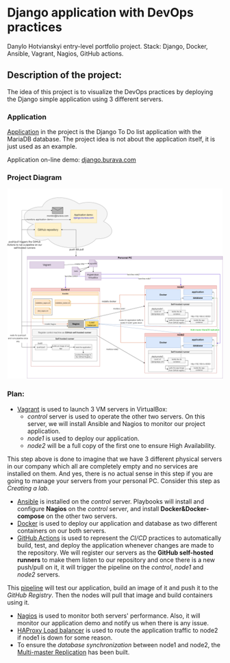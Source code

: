 # Django application with DevOps practices #
Danylo Hotvianskyi entry-level portfolio project. Stack: Django, Docker, Ansible, Vagrant, Nagios, GitHub actions.

## Description of the project: ##
The idea of this project is to visualize the DevOps practices by deploying the Django simple application using 3 different servers.

### Application ###
[Application](vagrant/djangoapp/README.md) in the project is the Django To Do list application with the MariaDB database. The project idea is not about the application itself, it is just used as an example. 

Application on-line demo: [django.burava.com](https://django.burava.com)

### Project Diagram ###
![Image1](plan.png)

### Plan: ###
* [Vagrant](vagrant/README.md) is used to launch 3 VM servers in VirtualBox:
  * *control* server is used to operate the other two servers. On this server, we will install Ansible and Nagios to monitor our project application.
  * *node1* is used to deploy our application. 
  * *node2* will be a full copy of the first one to ensure High Availability.

This step above is done to imagine that we have 3 different physical servers in our company which all are completely empty and no services are installed on them. And yes, there is no actual sense in this step if you are going to manage your servers from your personal PC. Consider this step as *Creating a lab*.
* [Ansible](vagrant/ansible/README.md) is installed on the *control* server. Playbooks will install and configure **Nagios** on the *control* server, and install **Docker&Docker-compose** on the other two servers.
* [Docker](vagrant/djangoapp/README.md) is used to deploy our application and database as two different containers on our both servers.
* [GitHub Actions](.github/workflows/README.md) is used to represent the *CI/CD* practices to automatically build, test, and deploy the application whenever changes are made to the repository. We will register our servers as the **GitHub self-hosted runners** to make them listen to our repository and once there is a new push/pull on it, it will trigger the pipeline on the *control*, *node1* and *node2* servers. 
 
This [pipeline](.github/workflows/djangoapp.yml) will test our application, build an image of it and push it to the *GitHub Registry*. Then the nodes will pull that image and build containers using it. 
* [Nagios](nagios/README.md) is used to monitor both servers' performance. Also, it will monitor our application demo and notify us when there is any issue.
* [HAProxy Load balancer](haproxy/README.md) is used to route the application traffic to node2 if node1 is down for some reason.
* To ensure the *database synchronization* between node1 and node2, the [Multi-master Replication](replication.md) has been built.
